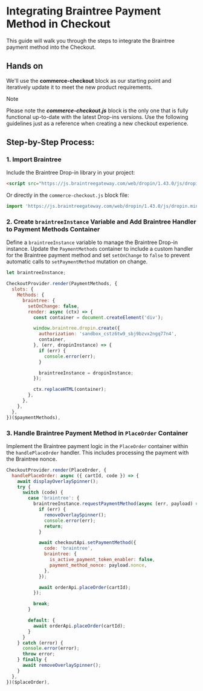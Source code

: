 # Integrating Braintree Payment Method in Checkout

This guide will walk you through the steps to integrate the Braintree payment method into the Checkout.

## Hands on

We'll use the **commerce-checkout** block as our starting point and iteratively update it to meet the new product requirements.

> [!NOTE]
> Please note the _**commerce-checkout.js**_ block is the only one that is fully functional up-to-date with the latest Drop-ins versions.
> Use the following guidelines just as a reference when creating a new checkout experience.

## Step-by-Step Process:

### 1. Import Braintree

Include the Braintree Drop-in library in your project:

```html
<script src="https://js.braintreegateway.com/web/dropin/1.43.0/js/dropin.min.js"></script>
```

Or directly in the `commerce-checkout.js` block file:
```js
import 'https://js.braintreegateway.com/web/dropin/1.43.0/js/dropin.min.js';
```

### 2. Create `braintreeInstance` Variable and Add Braintree Handler to Payment Methods Container

Define a `braintreeInstance` variable to manage the Braintree Drop-in instance. Update the `PaymentMethods` container to include a custom handler for the Braintree payment method and set `setOnChange` to `false` to prevent automatic calls to `setPaymentMethod` mutation on change.

```js
let braintreeInstance;
```

```js
CheckoutProvider.render(PaymentMethods, {
  slots: {
    Methods: {
      braintree: {
        setOnChange: false,
        render: async (ctx) => {
          const container = document.createElement('div');

          window.braintree.dropin.create({
            authorization: 'sandbox_cstz6tw9_sbj9bzvx2ngq77n4',
            container,
          }, (err, dropinInstance) => {
            if (err) {
              console.error(err);
            }

            braintreeInstance = dropinInstance;
          });

          ctx.replaceHTML(container);
        },
      },
    },
  },
})($paymentMethods),
```

### 3. Handle Braintree Payment Method in `PlaceOrder` Container

Implement the Braintree payment logic in the `PlaceOrder` container within the `handlePlaceOrder` handler. This includes processing the payment with the Braintree nonce.

```js
CheckoutProvider.render(PlaceOrder, {
  handlePlaceOrder: async ({ cartId, code }) => {
    await displayOverlaySpinner();
    try {
      switch (code) {
        case 'braintree': {
          braintreeInstance.requestPaymentMethod(async (err, payload) => {
            if (err) {
              removeOverlaySpinner();
              console.error(err);
              return;
            }

            await checkoutApi.setPaymentMethod({
              code: 'braintree',
              braintree: {
                is_active_payment_token_enabler: false,
                payment_method_nonce: payload.nonce,
              },
            });

            await orderApi.placeOrder(cartId);
          });

          break;
        }

        default: {
          await orderApi.placeOrder(cartId);
        }
      }
    } catch (error) {
      console.error(error);
      throw error;
    } finally {
      await removeOverlaySpinner();
    }
  },
})($placeOrder),
```
